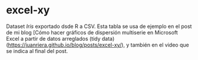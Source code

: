 # excel-xy
Dataset *Iris* exportado dsde R a CSV. Esta tabla se usa de ejemplo en el post de mi blog [Cómo hacer gráficos de dispersión multiserie en Microsoft Excel a partir de datos arreglados (tidy data)(https://juanriera.github.io/blog/posts/excel-xy/), y también en el video que se indica al final del post.
